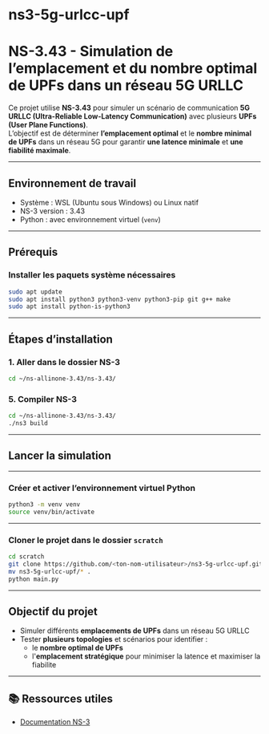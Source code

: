 # ns3-5g-urlcc-upf

#  NS-3.43 - Simulation de l’emplacement et du nombre optimal de UPFs dans un réseau 5G URLLC

Ce projet utilise **NS-3.43** pour simuler un scénario de communication **5G URLLC (Ultra-Reliable Low-Latency Communication)** avec plusieurs **UPFs (User Plane Functions)**.  
L’objectif est de déterminer **l’emplacement optimal** et le **nombre minimal de UPFs** dans un réseau 5G pour garantir **une latence minimale** et **une fiabilité maximale**.

---

##  Environnement de travail

- Système : WSL (Ubuntu sous Windows) ou Linux natif
- NS-3 version : 3.43
- Python : avec environnement virtuel (`venv`)

---

##  Prérequis

### Installer les paquets système nécessaires

```bash
sudo apt update
sudo apt install python3 python3-venv python3-pip git g++ make
sudo apt install python-is-python3
```

---

##  Étapes d’installation

### 1. Aller dans le dossier NS-3

```bash
cd ~/ns-allinone-3.43/ns-3.43/
```

### 5. Compiler NS-3

```bash
cd ~/ns-allinone-3.43/ns-3.43/
./ns3 build
```

---

## Lancer la simulation
---

### Créer et activer l’environnement virtuel Python

```bash
python3 -m venv venv
source venv/bin/activate
```

---

### Cloner le projet dans le dossier `scratch`

```bash
cd scratch
git clone https://github.com/<ton-nom-utilisateur>/ns3-5g-urlcc-upf.git
mv ns3-5g-urlcc-upf/* .
python main.py
```

---

##  Objectif du projet

- Simuler différents **emplacements de UPFs** dans un réseau 5G URLLC
- Tester **plusieurs topologies** et scénarios pour identifier :
  - le **nombre optimal de UPFs**
  - l'**emplacement stratégique** pour minimiser la latence et maximiser la fiabilite

---

## 📚 Ressources utiles

- [Documentation NS-3](https://www.nsnam.org/documentation/)



